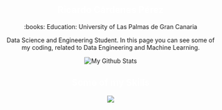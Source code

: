 <h2 align="center" style="color: white;">Ricardo Cárdenes Pérez</h2>

<p align="center">
:books: Education: University of Las Palmas de Gran Canaria
</p>


<p align="center">
Data Science and Engineering Student. In this page you can see some of my coding, related to Data Engineering and Machine Learning.
</p>

<p align="center">
<img src="https://github-readme-stats.vercel.app/api?username=ricardocardn&show_icons=true&count_private=false&theme=dark" alt="My Github Stats">
</p>


<h2 align="center" style="color: white;">Some of my Skills</h2>
<p align="center">
<img src="https://skills.thijs.gg/icons?i=docker,java,python,pytorch,c,linux,git&theme=dark"></p>
